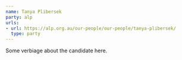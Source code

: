 ```yaml
---
name: Tanya Plibersek
party: alp
urls:
- url: https://alp.org.au/our-people/our-people/tanya-plibersek/
  type: party
---
```

Some verbiage about the candidate here.
